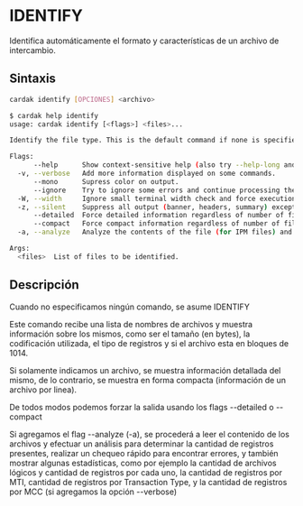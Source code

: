 # IDENTIFY

Identifica automáticamente el formato y características de un archivo de intercambio.

## Sintaxis

```bash
cardak identify [OPCIONES] <archivo>
```
```bash
$ cardak help identify
usage: cardak identify [<flags>] <files>...

Identify the file type. This is the default command if none is specified

Flags:
      --help      Show context-sensitive help (also try --help-long and --help-man).
  -v, --verbose   Add more information displayed on some commands.
      --mono      Supress color on output.
      --ignore    Try to ignore some errors and continue processing the file
  -W, --width     Ignore small terminal width check and force execution
  -z, --silent    Suppress all output (banner, headers, summary) except the results. Specially useful for DESCRIBE command piped to a search utility like fzf
      --detailed  Force detailed information regardless of number of files. This option displays more than one line per file
      --compact   Force compact information regardless of number of files. This option displays summary information on just one line per file
  -a, --analyze   Analyze the contents of the file (for IPM files) and show extended information

Args:
  <files>  List of files to be identified.
```

## Descripción
Cuando no especificamos ningún comando, se asume IDENTIFY

Este comando recibe una lista de nombres de archivos y muestra información sobre los mismos, como ser el tamaño (en bytes), la codificación utilizada, el tipo de registros y si el archivo esta en bloques de 1014.

Si solamente indicamos un archivo, se muestra información detallada del mismo, de lo contrario, se muestra en forma compacta (información de un archivo por linea).

De todos modos podemos forzar la salida usando los flags --detailed o --compact

Si agregamos el flag --analyze (-a), se procederá a leer el contenido de los archivos y efectuar un análisis para determinar la cantidad de registros presentes, realizar un chequeo rápido para encontrar errores, y también mostrar algunas estadísticas, como por ejemplo la cantidad de archivos lógicos y cantidad de registros por cada uno, la cantidad de registros por MTI, cantidad de registros por Transaction Type, y la cantidad de registros por MCC (si agregamos la opción --verbose)
